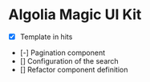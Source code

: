 Algolia Magic UI Kit
====================

 - [x] Template in hits
 - [-] Pagination component
 - [] Configuration of the search
 - [] Refactor component definition
